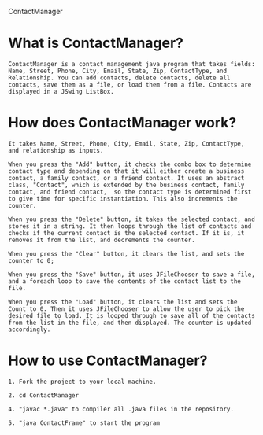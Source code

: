 ContactManager

# What is ContactManager?
	ContactManager is a contact management java program that takes fields: Name, Street, Phone, City, Email, State, Zip, ContactType, and Relationship. You can add contacts, delete contacts, delete all contacts, save them as a file, or load them from a file. Contacts are displayed in a JSwing ListBox.


# How does ContactManager work?
	It takes Name, Street, Phone, City, Email, State, Zip, ContactType, and relationship as inputs. 

	When you press the "Add" button, it checks the combo box to determine contact type and depending on that it will either create a business contact, a family contact, or a friend contact. It uses an abstract class, "Contact", which is extended by the business contact, family contact, and friend contact,  so the contact type is determined first to give time for specific instantiation. This also increments the counter.

	When you press the "Delete" button, it takes the selected contact, and stores it in a string. It then loops through the list of contacts and checks if the current contact is the selected contact. If it is, it removes it from the list, and decrements the counter.

	When you press the "Clear" button, it clears the list, and sets the counter to 0;

	When you press the "Save" button, it uses JFileChooser to save a file, and a foreach loop to save the contents of the contact list to the file.

	When you press the "Load" button, it clears the list and sets the Count to 0. Then it uses JFileChooser to allow the user to pick the desired file to load. It is looped through to save all of the contacts from the list in the file, and then displayed. The counter is updated accordingly.


# How to use ContactManager?

	1. Fork the project to your local machine.
	
	2. cd ContactManager
	
	4. "javac *.java" to compiler all .java files in the repository.
	
	5. "java ContactFrame" to start the program